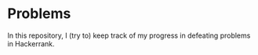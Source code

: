 # Problems

In this repository, I (try to) keep track of my progress in defeating problems in Hackerrank.
